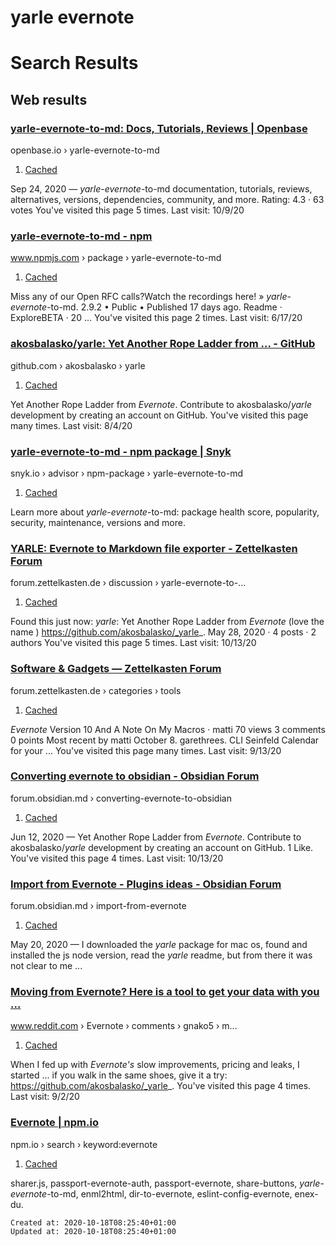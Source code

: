 # yarle evernote

Search Results
==============

Web results
-----------

### [yarle-evernote-to-md: Docs, Tutorials, Reviews | Openbase](https://openbase.io/js/yarle-evernote-to-md)

openbase.io › yarle-evernote-to-md

[](https://www.google.com/search?sxsrf=ALeKk03bpXQ9mBvZPr4siq9b90rD9F_scA%3A1603005812287&ei=dO2LX9qUEcX1qwGn5brgBQ&q=yarle+evernote&oq=yarle+evernote&gs_lcp=CgZwc3ktYWIQAzIECCMQJzoHCCMQsAMQJzoHCAAQsAMQQzoHCC4QsAMQQzoJCAAQsAMQBxAeOgcIABCwAxAKOgUIABDJAzoCCAA6BAgAEAo6BAguEAo6BwguEMkDEA06BggAEA0QCjoGCAAQDRAeOggIABANEAoQHjoICAAQDRAFEB46CAgAEBYQChAeOgUIIRCgAToHCAAQyQMQDToECAAQDVDdEViJKmD_MGgDcAB4AYAB7gSIAf0RkgEJMC45LjEuNS0xmAEAoAEBqgEHZ3dzLXdpesgBCsABAQ&sclient=psy-ab&ved=0ahUKEwjano6Azr3sAhXF-ioKHaeyDlwQ4dUDCA0&uact=5#)

1.  [Cached](https://webcache.googleusercontent.com/search?q=cache:_Y2LEbikyhcJ:https://openbase.io/js/yarle-evernote-to-md+&cd=1&hl=en&ct=clnk&gl=hu)

Sep 24, 2020 — _yarle_\-_evernote_\-to-md documentation, tutorials, reviews, alternatives, versions, dependencies, community, and more.
Rating: 4.3 · ‎63 votes
You've visited this page 5 times. Last visit: 10/9/20

### [yarle-evernote-to-md - npm](https://www.npmjs.com/package/yarle-evernote-to-md)

www.npmjs.com › package › yarle-evernote-to-md

[](https://www.google.com/search?sxsrf=ALeKk03bpXQ9mBvZPr4siq9b90rD9F_scA%3A1603005812287&ei=dO2LX9qUEcX1qwGn5brgBQ&q=yarle+evernote&oq=yarle+evernote&gs_lcp=CgZwc3ktYWIQAzIECCMQJzoHCCMQsAMQJzoHCAAQsAMQQzoHCC4QsAMQQzoJCAAQsAMQBxAeOgcIABCwAxAKOgUIABDJAzoCCAA6BAgAEAo6BAguEAo6BwguEMkDEA06BggAEA0QCjoGCAAQDRAeOggIABANEAoQHjoICAAQDRAFEB46CAgAEBYQChAeOgUIIRCgAToHCAAQyQMQDToECAAQDVDdEViJKmD_MGgDcAB4AYAB7gSIAf0RkgEJMC45LjEuNS0xmAEAoAEBqgEHZ3dzLXdpesgBCsABAQ&sclient=psy-ab&ved=0ahUKEwjano6Azr3sAhXF-ioKHaeyDlwQ4dUDCA0&uact=5#)

1.  [Cached](https://webcache.googleusercontent.com/search?q=cache:W3FuhhGnyxEJ:https://www.npmjs.com/package/yarle-evernote-to-md+&cd=2&hl=en&ct=clnk&gl=hu)

Miss any of our Open RFC calls?Watch the recordings here! » _yarle_\-_evernote_\-to-md. 2.9.2 • Public • Published 17 days ago. Readme · ExploreBETA · 20 ...
You've visited this page 2 times. Last visit: 6/17/20

### [akosbalasko/yarle: Yet Another Rope Ladder from ... - GitHub](https://github.com/akosbalasko/yarle)

github.com › akosbalasko › yarle

[](https://www.google.com/search?sxsrf=ALeKk03bpXQ9mBvZPr4siq9b90rD9F_scA%3A1603005812287&ei=dO2LX9qUEcX1qwGn5brgBQ&q=yarle+evernote&oq=yarle+evernote&gs_lcp=CgZwc3ktYWIQAzIECCMQJzoHCCMQsAMQJzoHCAAQsAMQQzoHCC4QsAMQQzoJCAAQsAMQBxAeOgcIABCwAxAKOgUIABDJAzoCCAA6BAgAEAo6BAguEAo6BwguEMkDEA06BggAEA0QCjoGCAAQDRAeOggIABANEAoQHjoICAAQDRAFEB46CAgAEBYQChAeOgUIIRCgAToHCAAQyQMQDToECAAQDVDdEViJKmD_MGgDcAB4AYAB7gSIAf0RkgEJMC45LjEuNS0xmAEAoAEBqgEHZ3dzLXdpesgBCsABAQ&sclient=psy-ab&ved=0ahUKEwjano6Azr3sAhXF-ioKHaeyDlwQ4dUDCA0&uact=5#)

1.  [Cached](https://webcache.googleusercontent.com/search?q=cache:SJLPXzOBxyYJ:https://github.com/akosbalasko/yarle+&cd=3&hl=en&ct=clnk&gl=hu)

Yet Another Rope Ladder from _Evernote_. Contribute to akosbalasko/_yarle_ development by creating an account on GitHub.
You've visited this page many times. Last visit: 8/4/20

### [yarle-evernote-to-md - npm package | Snyk](https://snyk.io/advisor/npm-package/yarle-evernote-to-md)

snyk.io › advisor › npm-package › yarle-evernote-to-md

[](https://www.google.com/search?sxsrf=ALeKk03bpXQ9mBvZPr4siq9b90rD9F_scA%3A1603005812287&ei=dO2LX9qUEcX1qwGn5brgBQ&q=yarle+evernote&oq=yarle+evernote&gs_lcp=CgZwc3ktYWIQAzIECCMQJzoHCCMQsAMQJzoHCAAQsAMQQzoHCC4QsAMQQzoJCAAQsAMQBxAeOgcIABCwAxAKOgUIABDJAzoCCAA6BAgAEAo6BAguEAo6BwguEMkDEA06BggAEA0QCjoGCAAQDRAeOggIABANEAoQHjoICAAQDRAFEB46CAgAEBYQChAeOgUIIRCgAToHCAAQyQMQDToECAAQDVDdEViJKmD_MGgDcAB4AYAB7gSIAf0RkgEJMC45LjEuNS0xmAEAoAEBqgEHZ3dzLXdpesgBCsABAQ&sclient=psy-ab&ved=0ahUKEwjano6Azr3sAhXF-ioKHaeyDlwQ4dUDCA0&uact=5#)

1.  [Cached](https://webcache.googleusercontent.com/search?q=cache:mTw_3gguxigJ:https://snyk.io/advisor/npm-package/yarle-evernote-to-md+&cd=4&hl=en&ct=clnk&gl=hu)

Learn more about _yarle_\-_evernote_\-to-md: package health score, popularity, security, maintenance, versions and more.

### [YARLE: Evernote to Markdown file exporter - Zettelkasten Forum](https://forum.zettelkasten.de/discussion/1155/yarle-evernote-to-markdown-file-exporter)

forum.zettelkasten.de › discussion › yarle-evernote-to-...

[](https://www.google.com/search?sxsrf=ALeKk03bpXQ9mBvZPr4siq9b90rD9F_scA%3A1603005812287&ei=dO2LX9qUEcX1qwGn5brgBQ&q=yarle+evernote&oq=yarle+evernote&gs_lcp=CgZwc3ktYWIQAzIECCMQJzoHCCMQsAMQJzoHCAAQsAMQQzoHCC4QsAMQQzoJCAAQsAMQBxAeOgcIABCwAxAKOgUIABDJAzoCCAA6BAgAEAo6BAguEAo6BwguEMkDEA06BggAEA0QCjoGCAAQDRAeOggIABANEAoQHjoICAAQDRAFEB46CAgAEBYQChAeOgUIIRCgAToHCAAQyQMQDToECAAQDVDdEViJKmD_MGgDcAB4AYAB7gSIAf0RkgEJMC45LjEuNS0xmAEAoAEBqgEHZ3dzLXdpesgBCsABAQ&sclient=psy-ab&ved=0ahUKEwjano6Azr3sAhXF-ioKHaeyDlwQ4dUDCA0&uact=5#)

1.  [Cached](https://webcache.googleusercontent.com/search?q=cache:NTCISr6DDWkJ:https://forum.zettelkasten.de/discussion/1155/yarle-evernote-to-markdown-file-exporter+&cd=5&hl=en&ct=clnk&gl=hu)

Found this just now: _yarle_: Yet Another Rope Ladder from _Evernote_ (love the name ) https://github.com/akosbalasko/_yarle_.
May 28, 2020 · 4 posts · ‎2 authors
You've visited this page 5 times. Last visit: 10/13/20

### [Software & Gadgets — Zettelkasten Forum](https://forum.zettelkasten.de/categories/tools)

forum.zettelkasten.de › categories › tools

[](https://www.google.com/search?sxsrf=ALeKk03bpXQ9mBvZPr4siq9b90rD9F_scA%3A1603005812287&ei=dO2LX9qUEcX1qwGn5brgBQ&q=yarle+evernote&oq=yarle+evernote&gs_lcp=CgZwc3ktYWIQAzIECCMQJzoHCCMQsAMQJzoHCAAQsAMQQzoHCC4QsAMQQzoJCAAQsAMQBxAeOgcIABCwAxAKOgUIABDJAzoCCAA6BAgAEAo6BAguEAo6BwguEMkDEA06BggAEA0QCjoGCAAQDRAeOggIABANEAoQHjoICAAQDRAFEB46CAgAEBYQChAeOgUIIRCgAToHCAAQyQMQDToECAAQDVDdEViJKmD_MGgDcAB4AYAB7gSIAf0RkgEJMC45LjEuNS0xmAEAoAEBqgEHZ3dzLXdpesgBCsABAQ&sclient=psy-ab&ved=0ahUKEwjano6Azr3sAhXF-ioKHaeyDlwQ4dUDCA0&uact=5#)

1.  [Cached](https://webcache.googleusercontent.com/search?q=cache:XjzUp0BCYCEJ:https://forum.zettelkasten.de/categories/tools+&cd=6&hl=en&ct=clnk&gl=hu)

_Evernote_ Version 10 And A Note On My Macros · matti 70 views 3 comments 0 points Most recent by matti October 8. garethrees. CLI Seinfeld Calendar for your ...
You've visited this page many times. Last visit: 9/13/20

### [Converting evernote to obsidian - Obsidian Forum](https://forum.obsidian.md/t/converting-evernote-to-obsidian/1715)

forum.obsidian.md › converting-evernote-to-obsidian

[](https://www.google.com/search?sxsrf=ALeKk03bpXQ9mBvZPr4siq9b90rD9F_scA%3A1603005812287&ei=dO2LX9qUEcX1qwGn5brgBQ&q=yarle+evernote&oq=yarle+evernote&gs_lcp=CgZwc3ktYWIQAzIECCMQJzoHCCMQsAMQJzoHCAAQsAMQQzoHCC4QsAMQQzoJCAAQsAMQBxAeOgcIABCwAxAKOgUIABDJAzoCCAA6BAgAEAo6BAguEAo6BwguEMkDEA06BggAEA0QCjoGCAAQDRAeOggIABANEAoQHjoICAAQDRAFEB46CAgAEBYQChAeOgUIIRCgAToHCAAQyQMQDToECAAQDVDdEViJKmD_MGgDcAB4AYAB7gSIAf0RkgEJMC45LjEuNS0xmAEAoAEBqgEHZ3dzLXdpesgBCsABAQ&sclient=psy-ab&ved=0ahUKEwjano6Azr3sAhXF-ioKHaeyDlwQ4dUDCA0&uact=5#)

1.  [Cached](https://webcache.googleusercontent.com/search?q=cache:I4kYf5ULLoYJ:https://forum.obsidian.md/t/converting-evernote-to-obsidian/1715+&cd=7&hl=en&ct=clnk&gl=hu)

Jun 12, 2020 — Yet Another Rope Ladder from _Evernote_. Contribute to akosbalasko/_yarle_ development by creating an account on GitHub. 1 Like.
You've visited this page 4 times. Last visit: 10/13/20

### [Import from Evernote - Plugins ideas - Obsidian Forum](https://forum.obsidian.md/t/import-from-evernote/108)

forum.obsidian.md › import-from-evernote

[](https://www.google.com/search?sxsrf=ALeKk03bpXQ9mBvZPr4siq9b90rD9F_scA%3A1603005812287&ei=dO2LX9qUEcX1qwGn5brgBQ&q=yarle+evernote&oq=yarle+evernote&gs_lcp=CgZwc3ktYWIQAzIECCMQJzoHCCMQsAMQJzoHCAAQsAMQQzoHCC4QsAMQQzoJCAAQsAMQBxAeOgcIABCwAxAKOgUIABDJAzoCCAA6BAgAEAo6BAguEAo6BwguEMkDEA06BggAEA0QCjoGCAAQDRAeOggIABANEAoQHjoICAAQDRAFEB46CAgAEBYQChAeOgUIIRCgAToHCAAQyQMQDToECAAQDVDdEViJKmD_MGgDcAB4AYAB7gSIAf0RkgEJMC45LjEuNS0xmAEAoAEBqgEHZ3dzLXdpesgBCsABAQ&sclient=psy-ab&ved=0ahUKEwjano6Azr3sAhXF-ioKHaeyDlwQ4dUDCA0&uact=5#)

1.  [Cached](https://webcache.googleusercontent.com/search?q=cache:3i74TS7qI0EJ:https://forum.obsidian.md/t/import-from-evernote/108+&cd=8&hl=en&ct=clnk&gl=hu)

May 20, 2020 — I downloaded the _yarle_ package for mac os, found and installed the js node version, read the _yarle_ readme, but from there it was not clear to me ...

### [Moving from Evernote? Here is a tool to get your data with you ...](https://www.reddit.com/r/Evernote/comments/gnako5/moving_from_evernote_here_is_a_tool_to_get_your/)

www.reddit.com › Evernote › comments › gnako5 › m...

[](https://www.google.com/search?sxsrf=ALeKk03bpXQ9mBvZPr4siq9b90rD9F_scA%3A1603005812287&ei=dO2LX9qUEcX1qwGn5brgBQ&q=yarle+evernote&oq=yarle+evernote&gs_lcp=CgZwc3ktYWIQAzIECCMQJzoHCCMQsAMQJzoHCAAQsAMQQzoHCC4QsAMQQzoJCAAQsAMQBxAeOgcIABCwAxAKOgUIABDJAzoCCAA6BAgAEAo6BAguEAo6BwguEMkDEA06BggAEA0QCjoGCAAQDRAeOggIABANEAoQHjoICAAQDRAFEB46CAgAEBYQChAeOgUIIRCgAToHCAAQyQMQDToECAAQDVDdEViJKmD_MGgDcAB4AYAB7gSIAf0RkgEJMC45LjEuNS0xmAEAoAEBqgEHZ3dzLXdpesgBCsABAQ&sclient=psy-ab&ved=0ahUKEwjano6Azr3sAhXF-ioKHaeyDlwQ4dUDCA0&uact=5#)

1.  [Cached](https://webcache.googleusercontent.com/search?q=cache:LYx4h15UecUJ:https://www.reddit.com/r/Evernote/comments/gnako5/moving_from_evernote_here_is_a_tool_to_get_your/+&cd=9&hl=en&ct=clnk&gl=hu)

When I fed up with _Evernote's_ slow improvements, pricing and leaks, I started ... if you walk in the same shoes, give it a try: https://github.com/akosbalasko/_yarle_.
You've visited this page 4 times. Last visit: 9/2/20

### [Evernote | npm.io](https://npm.io/search/keyword:evernote)

npm.io › search › keyword:evernote

[](https://www.google.com/search?sxsrf=ALeKk03bpXQ9mBvZPr4siq9b90rD9F_scA%3A1603005812287&ei=dO2LX9qUEcX1qwGn5brgBQ&q=yarle+evernote&oq=yarle+evernote&gs_lcp=CgZwc3ktYWIQAzIECCMQJzoHCCMQsAMQJzoHCAAQsAMQQzoHCC4QsAMQQzoJCAAQsAMQBxAeOgcIABCwAxAKOgUIABDJAzoCCAA6BAgAEAo6BAguEAo6BwguEMkDEA06BggAEA0QCjoGCAAQDRAeOggIABANEAoQHjoICAAQDRAFEB46CAgAEBYQChAeOgUIIRCgAToHCAAQyQMQDToECAAQDVDdEViJKmD_MGgDcAB4AYAB7gSIAf0RkgEJMC45LjEuNS0xmAEAoAEBqgEHZ3dzLXdpesgBCsABAQ&sclient=psy-ab&ved=0ahUKEwjano6Azr3sAhXF-ioKHaeyDlwQ4dUDCA0&uact=5#)

1.  [Cached](https://webcache.googleusercontent.com/search?q=cache:0SjIVL3k9GoJ:https://npm.io/search/keyword:evernote+&cd=10&hl=en&ct=clnk&gl=hu)

sharer.js, passport-evernote-auth, passport-evernote, share-buttons, _yarle_\-_evernote_\-to-md, enml2html, dir-to-evernote, eslint-config-evernote, enex-du.

    Created at: 2020-10-18T08:25:40+01:00
    Updated at: 2020-10-18T08:25:40+01:00


